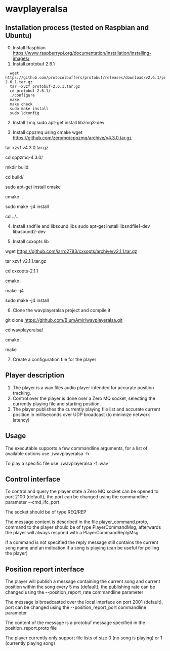 # wavplayeralsa
## Installation process (tested on Raspbian and Ubuntu)
0. Install Raspbian https://www.raspberrypi.org/documentation/installation/installing-images/
1. Install protobuf 2.6.1
```
  wget https://github.com/protocolbuffers/protobuf/releases/download/v2.6.1/protobuf-2.6.1.tar.gz
  tar -xvzf protobuf-2.6.1.tar.gz
  cd protobuf-2.6.1/
  ./configure
  make
  make check
  sudo make install
  sudo ldconfig
``` 
2. Install zmq
  sudo apt-get install libzmq3-dev
  
3. Install cppzmq using cmake
  wget https://github.com/zeromq/cppzmq/archive/v4.3.0.tar.gz
  
  tar xzvf v4.3.0.tar.gz
  
  cd cppzmq-4.3.0/
  
  mkdir build
  
  cd build/
  
  sudo apt-get install cmake
  
  cmake ..
  
  sudo make -j4 install
  
  cd ../..
  
4. Install sndfile and libsound libs
  sudo apt-get install libsndfile1-dev libasound2-dev
  
5. Install cxxopts lib

  wget https://github.com/jarro2783/cxxopts/archive/v2.1.1.tar.gz
  
  tar xzvf v2.1.1.tar.gz
  
  cd cxxopts-2.1.1
  
  cmake .
  
  make -j4
  
  sudo make -j4 install
  
6. Clone the wavplayeralsa project and compile it

  git clone https://github.com/BlumAmir/wavplayeralsa.git
  
  cd wavplayeralsa/
  
  cmake .
  
  make
  
7. Create a configuration file for the player

## Player description
1. The player is a wav files audio player intended for accurate position tracking. 
2. Control over the player is done over a Zero MQ socket, selecting the currently playing file and starting position. 
3. The player publishes the currently playing file list and accurate current position in milliseconds over UDP broadcast (to minimize network latency)

## Usage
The executable supports a few commandline arguments, for a list of available options use ./wavplayeralsa -h

To play a specific file use ./wavplayeralsa -f <filename>.wav

## Control interface
To control and query the player state a Zero MQ socket can be opened to port 2100 (default), the port can be changed using the commandline parameter --cmd_ifc_port <port>
  
The socket should be of type REQ/REP

The message content is described in the file player_command.proto, command to the player should be of type PlayerCommandMsg, afterwards the player will always respond with a PlayerCommandReplyMsg

If a command is not specified the reply message still contains the current song name and an indication if a song is playing (can be useful for polling the player)

## Position report interface
The player will publish a message containing the current song and current position within the song every 5 ms (default), the publishing rate can be changed using the --position_report_rate <rate in ms> commandline parameter
  
The message is broadcasted over the local interface on port 2001 (default), port can be changed using the --position_report_port <port> commandline parameter
  
The content of the message is a protobuf message specified in the position_report.proto file

The player currently only support file lists of size 0 (no song is playing) or 1 (currently playing song)
